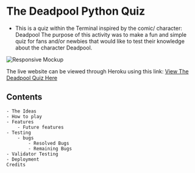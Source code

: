 # The Deadpool Python Quiz
- This is a quiz within the Terminal inspired by the comic/ character: Deadpool
The purpose of this activity was to make a fun and simple quiz for fans and/or newbies that would like to test their knowledge about the character Deadpool. 

![Responsive Mockup](#)

The live website can be viewed through Heroku using this link: 
[View The Deadpool Quiz Here](link)

## Contents

    - The Ideas
    - How to play
    - Features
        - Future features
    - Testing
        - bugs
            - Resolved Bugs
            - Remaining Bugs
    - Validator Testing
    - Deployment
    Credits